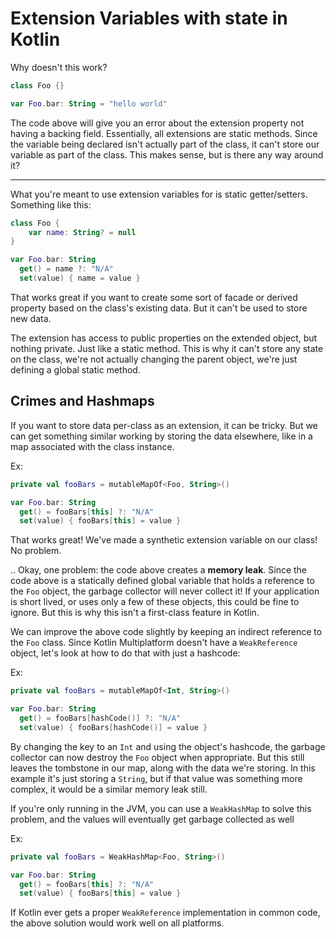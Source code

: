 Extension Variables with state in Kotlin
========================================

Why doesn't this work?

```kotlin
class Foo {}

var Foo.bar: String = "hello world"
```

The code above will give you an error about the extension property not
having a backing field. Essentially, all extensions are static methods.
Since the variable being declared isn't actually part of the class, it
can't store our variable as part of the class. This makes sense, but is
there any way around it?

----------

What you're meant to use extension variables for is static getter/setters.
Something like this:

```kotlin
class Foo {
    var name: String? = null
}

var Foo.bar: String
  get() = name ?: "N/A"
  set(value) { name = value }
```

That works great if you want to create some sort of facade or derived 
property based on the class's existing data. But it can't be used to store
new data.

The extension has access to public properties on the extended object, but
nothing private. Just like a static method. This is why it can't store any
state on the class, we're not actually changing the parent object, we're
just defining a global static method.

Crimes and Hashmaps
-------------------

If you want to store data per-class as an extension, it can be tricky.
But we can get something similar working by storing the data elsewhere,
like in a map associated with the class instance.

Ex:

```kotlin
private val fooBars = mutableMapOf<Foo, String>()

var Foo.bar: String
  get() = fooBars[this] ?: "N/A"
  set(value) { fooBars[this] = value }
```

That works great! We've made a synthetic extension variable on our class!
No problem.

.. Okay, one problem: the code above creates a **memory leak**. Since the
code above is a statically defined global variable that holds a reference 
to the `Foo` object, the garbage collector will never collect it! If your 
application is short lived, or uses only a few of these objects, this could
be fine to ignore. But this is why this isn't a first-class feature in Kotlin.

We can improve the above code slightly by keeping an indirect reference
to the `Foo` class. Since Kotlin Multiplatform doesn't have a `WeakReference`
object, let's look at how to do that with just a hashcode:

Ex:

```kotlin
private val fooBars = mutableMapOf<Int, String>()

var Foo.bar: String
  get() = fooBars[hashCode()] ?: "N/A"
  set(value) { fooBars[hashCode()] = value }
```

By changing the key to an `Int` and using the object's hashcode, the garbage
collector can now destroy the `Foo` object when appropriate. But this still
leaves the tombstone in our map, along with the data we're storing. In this
example it's just storing a `String`, but if that value was something more
complex, it would be a similar memory leak still.

If you're only running in the JVM, you can use a `WeakHashMap` to solve
this problem, and the values will eventually get garbage collected as well

Ex:

```kotlin
private val fooBars = WeakHashMap<Foo, String>()

var Foo.bar: String
  get() = fooBars[this] ?: "N/A"
  set(value) { fooBars[this] = value }
```

If Kotlin ever gets a proper `WeakReference` implementation in common code,
the above solution would work well on all platforms.

